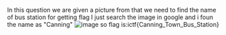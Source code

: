 In this question we are given a picture from that we need to find the name of bus station for getting flag I just search the image in google and i foun the name as "Canning"
![image](https://user-images.githubusercontent.com/92683901/176279140-0732aa38-95dd-4852-b306-0399e96a35ca.png)
so flag is:ictf{Canning_Town_Bus_Station}
